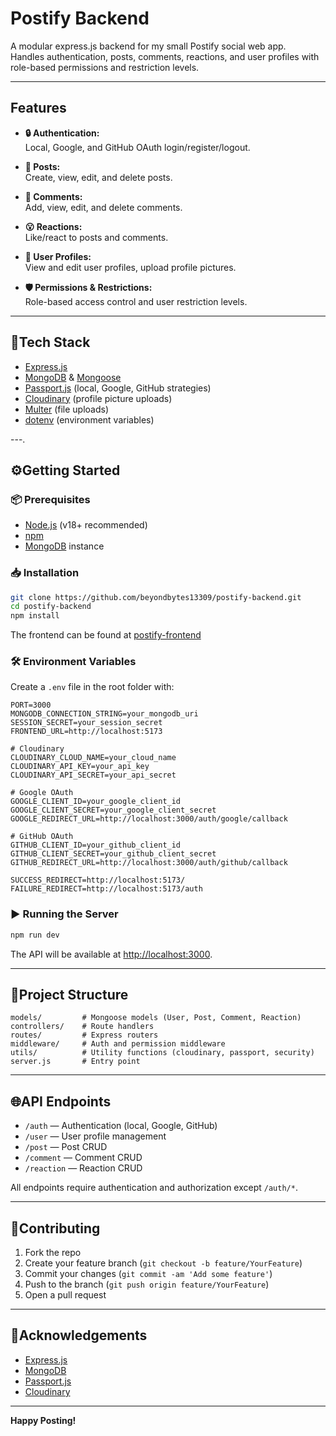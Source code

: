 # Postify Backend

A modular express.js backend for my small Postify social web app.  
Handles authentication, posts, comments, reactions, and user profiles with role-based permissions and restriction levels.

---

## Features

- **🔒 Authentication:**  
  Local, Google, and GitHub OAuth login/register/logout.

- **📝 Posts:**  
  Create, view, edit, and delete posts.

- **💬 Comments:**  
  Add, view, edit, and delete comments.

- **😮 Reactions:**  
  Like/react to posts and comments.

- **👥 User Profiles:**  
  View and edit user profiles, upload profile pictures.

- **🛡️ Permissions & Restrictions:**  
  Role-based access control and user restriction levels.

---

## 🧰Tech Stack

- [Express.js](https://expressjs.com/)
- [MongoDB](https://www.mongodb.com/) & [Mongoose](https://mongoosejs.com/)
- [Passport.js](http://www.passportjs.org/) (local, Google, GitHub strategies)
- [Cloudinary](https://cloudinary.com/) (profile picture uploads)
- [Multer](https://github.com/expressjs/multer) (file uploads)
- [dotenv](https://github.com/motdotla/dotenv) (environment variables)

---.

## ⚙️Getting Started

### 📦 Prerequisites

- [Node.js](https://nodejs.org/) (v18+ recommended)
- [npm](https://www.npmjs.com/)
- [MongoDB](https://www.mongodb.com/) instance

### 📥 Installation

```bash
git clone https://github.com/beyondbytes13309/postify-backend.git
cd postify-backend
npm install
```
The frontend can be found at [postify-frontend](https://github.com/beyondbytes13309/postify-frontend)

### 🛠️ Environment Variables

Create a `.env` file in the root folder with:

```
PORT=3000
MONGODB_CONNECTION_STRING=your_mongodb_uri
SESSION_SECRET=your_session_secret
FRONTEND_URL=http://localhost:5173

# Cloudinary
CLOUDINARY_CLOUD_NAME=your_cloud_name
CLOUDINARY_API_KEY=your_api_key
CLOUDINARY_API_SECRET=your_api_secret

# Google OAuth
GOOGLE_CLIENT_ID=your_google_client_id
GOOGLE_CLIENT_SECRET=your_google_client_secret
GOOGLE_REDIRECT_URL=http://localhost:3000/auth/google/callback

# GitHub OAuth
GITHUB_CLIENT_ID=your_github_client_id
GITHUB_CLIENT_SECRET=your_github_client_secret
GITHUB_REDIRECT_URL=http://localhost:3000/auth/github/callback

SUCCESS_REDIRECT=http://localhost:5173/
FAILURE_REDIRECT=http://localhost:5173/auth
```

### ▶️ Running the Server

```bash
npm run dev
```

The API will be available at [http://localhost:3000](http://localhost:3000).

---

## 📂Project Structure

```
models/         # Mongoose models (User, Post, Comment, Reaction)
controllers/    # Route handlers
routes/         # Express routers
middleware/     # Auth and permission middleware
utils/          # Utility functions (cloudinary, passport, security)
server.js       # Entry point
```

---

## 🌐API Endpoints

- `/auth` — Authentication (local, Google, GitHub)
- `/user` — User profile management
- `/post` — Post CRUD
- `/comment` — Comment CRUD
- `/reaction` — Reaction CRUD

All endpoints require authentication and authorization except `/auth/*`.

---

## 🤝Contributing

1. Fork the repo
2. Create your feature branch (`git checkout -b feature/YourFeature`)
3. Commit your changes (`git commit -am 'Add some feature'`)
4. Push to the branch (`git push origin feature/YourFeature`)
5. Open a pull request

---

## 🎉Acknowledgements

- [Express.js](https://expressjs.com/)
- [MongoDB](https://www.mongodb.com/)
- [Passport.js](http://www.passportjs.org/)
- [Cloudinary](https://cloudinary.com/)

---

**Happy Posting!**